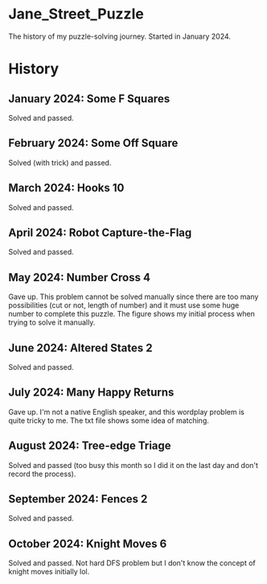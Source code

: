 # Jane_Street_Puzzle
The history of my puzzle-solving journey. Started in January 2024.

# History
## January 2024: Some F Squares
Solved and passed.
## February 2024: Some Off Square
Solved (with trick) and passed.
## March 2024: Hooks 10
Solved and passed.
## April 2024: Robot Capture-the-Flag
Solved and passed.
## May 2024: Number Cross 4
Gave up. This problem cannot be solved manually since there are too many possibilities (cut or not, length of number) and it must use some huge number to complete this puzzle.
The figure shows my initial process when trying to solve it manually.
## June 2024: Altered States 2
Solved and passed.
## July 2024: Many Happy Returns
Gave up. I'm not a native English speaker, and this wordplay problem is quite tricky to me.
The txt file shows some idea of matching.
## August 2024: Tree-edge Triage
Solved and passed (too busy this month so I did it on the last day and don't record the process).
## September 2024: Fences 2
Solved and passed.
## October 2024: Knight Moves 6
Solved and passed. Not hard DFS problem but I don't know the concept of knight moves initially lol.